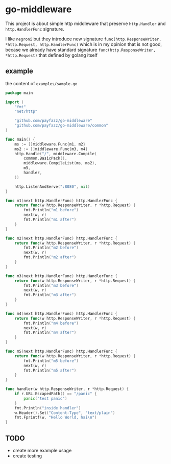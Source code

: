 # go-middleware

This project is about simple http middleware that preserve `http.Handler` and `http.HandlerFunc` signature.

I like `negroni` but they introduce new signature `func(http.ResponseWriter, *http.Request, http.HandlerFunc)` which is in my opinion that is not good, becase we already have standard signature `func(http.ResponseWriter, *http.Request)` that defined by golang itself

## example

the content of `examples/sample.go`
```go
package main

import (
	"fmt"
	"net/http"

	"github.com/payfazz/go-middleware"
	"github.com/payfazz/go-middleware/common"
)

func main() {
	ms := []middleware.Func{m1, m2}
	ms2 := []middleware.Func{m3, m4}
	http.Handle("/", middleware.Compile(
		common.BasicPack(),
		middleware.CompileList(ms, ms2),
		m5,
		handler,
	))

	http.ListenAndServe(":8080", nil)
}

func m1(next http.HandlerFunc) http.HandlerFunc {
	return func(w http.ResponseWriter, r *http.Request) {
		fmt.Println("m1 before")
		next(w, r)
		fmt.Println("m1 after")
	}
}

func m2(next http.HandlerFunc) http.HandlerFunc {
	return func(w http.ResponseWriter, r *http.Request) {
		fmt.Println("m2 before")
		next(w, r)
		fmt.Println("m2 after")
	}
}

func m3(next http.HandlerFunc) http.HandlerFunc {
	return func(w http.ResponseWriter, r *http.Request) {
		fmt.Println("m3 before")
		next(w, r)
		fmt.Println("m3 after")
	}
}

func m4(next http.HandlerFunc) http.HandlerFunc {
	return func(w http.ResponseWriter, r *http.Request) {
		fmt.Println("m4 before")
		next(w, r)
		fmt.Println("m4 after")
	}
}

func m5(next http.HandlerFunc) http.HandlerFunc {
	return func(w http.ResponseWriter, r *http.Request) {
		fmt.Println("m5 before")
		next(w, r)
		fmt.Println("m5 after")
	}
}

func handler(w http.ResponseWriter, r *http.Request) {
	if r.URL.EscapedPath() == "/panic" {
		panic("test panic")
	}
	fmt.Println("inside handler")
	w.Header().Set("Content-Type", "text/plain")
	fmt.Fprintf(w, "Hello World, hai\n")
}

```
## TODO

* create more example usage
* create testing
